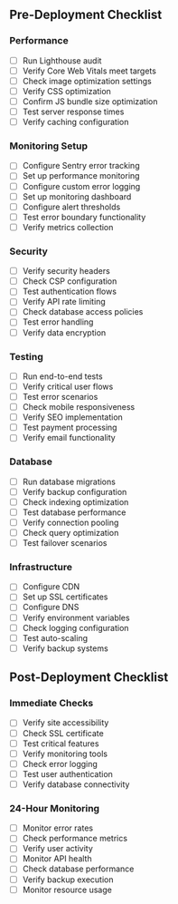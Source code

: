 ## Pre-Deployment Checklist

### Performance
- [ ] Run Lighthouse audit
- [ ] Verify Core Web Vitals meet targets
- [ ] Check image optimization settings
- [ ] Verify CSS optimization
- [ ] Confirm JS bundle size optimization
- [ ] Test server response times
- [ ] Verify caching configuration

### Monitoring Setup
- [ ] Configure Sentry error tracking
- [ ] Set up performance monitoring
- [ ] Configure custom error logging
- [ ] Set up monitoring dashboard
- [ ] Configure alert thresholds
- [ ] Test error boundary functionality
- [ ] Verify metrics collection

### Security
- [ ] Verify security headers
- [ ] Check CSP configuration
- [ ] Test authentication flows
- [ ] Verify API rate limiting
- [ ] Check database access policies
- [ ] Test error handling
- [ ] Verify data encryption

### Testing
- [ ] Run end-to-end tests
- [ ] Verify critical user flows
- [ ] Test error scenarios
- [ ] Check mobile responsiveness
- [ ] Verify SEO implementation
- [ ] Test payment processing
- [ ] Verify email functionality

### Database
- [ ] Run database migrations
- [ ] Verify backup configuration
- [ ] Check indexing optimization
- [ ] Test database performance
- [ ] Verify connection pooling
- [ ] Check query optimization
- [ ] Test failover scenarios

### Infrastructure
- [ ] Configure CDN
- [ ] Set up SSL certificates
- [ ] Configure DNS
- [ ] Verify environment variables
- [ ] Check logging configuration
- [ ] Test auto-scaling
- [ ] Verify backup systems

## Post-Deployment Checklist

### Immediate Checks
- [ ] Verify site accessibility
- [ ] Check SSL certificate
- [ ] Test critical features
- [ ] Verify monitoring tools
- [ ] Check error logging
- [ ] Test user authentication
- [ ] Verify database connectivity

### 24-Hour Monitoring
- [ ] Monitor error rates
- [ ] Check performance metrics
- [ ] Verify user activity
- [ ] Monitor API health
- [ ] Check database performance
- [ ] Verify backup execution
- [ ] Monitor resource usage 